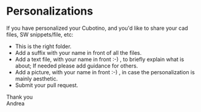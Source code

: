 # Personalizations <br />

If you have personalized your Cubotino, and you'd like to share your cad files, SW snippets/file, etc: <br />

- This is the right folder. <br />
- Add a suffix with your name in front of all the files. <br />
- Add a text file, with your name in front :-) , to briefly explain what is about; If needed please add guidance for others. <br />
- Add a picture, with your name in front :-) , in case the personalization is mainly aesthetic. <br />
- Submit your pull request. <br />

Thank you <br />
Andrea <br />
